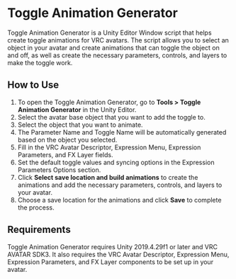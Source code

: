 # Toggle Animation Generator

Toggle Animation Generator is a Unity Editor Window script that helps create toggle animations for VRC avatars. The script allows you to select an object in your avatar and create animations that can toggle the object on and off, as well as create the necessary parameters, controls, and layers to make the toggle work.

## How to Use

1. To open the Toggle Animation Generator, go to **Tools > Toggle Animation Generator** in the Unity Editor.
2. Select the avatar base object that you want to add the toggle to.
3. Select the object that you want to animate.
4. The Parameter Name and Toggle Name will be automatically generated based on the object you selected.
5. Fill in the VRC Avatar Descriptor, Expression Menu, Expression Parameters, and FX Layer fields.
6. Set the default toggle values and syncing options in the Expression Parameters Options section.
7. Click **Select save location and build animations** to create the animations and add the necessary parameters, controls, and layers to your avatar.
8. Choose a save location for the animations and click **Save** to complete the process.

## Requirements

Toggle Animation Generator requires Unity 2019.4.29f1 or later and VRC AVATAR SDK3. It also requires the VRC Avatar Descriptor, Expression Menu, Expression Parameters, and FX Layer components to be set up in your avatar.
